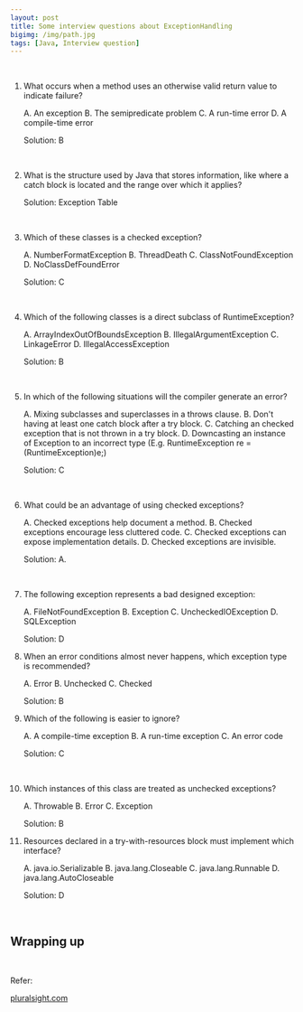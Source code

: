 ```yaml
---
layout: post
title: Some interview questions about ExceptionHandling
bigimg: /img/path.jpg
tags: [Java, Interview question]
---
```




<br>

1. What occurs when a method uses an otherwise valid return value to indicate failure?

    A. An exception
    B. The semipredicate problem
    C. A run-time error
    D. A compile-time error

    Solution: B

<br>

2. What is the structure used by Java that stores information, like where a catch block is located and the range over which it applies?

    Solution: Exception Table



<br>

3. Which of these classes is a checked exception?

    A. NumberFormatException
    B. ThreadDeath
    C. ClassNotFoundException
    D. NoClassDefFoundError

    Solution: C



<br>

4. Which of the following classes is a direct subclass of RuntimeException?

    A. ArrayIndexOutOfBoundsException
    B. IllegalArgumentException
    C. LinkageError
    D. IllegalAccessException

    Solution: B


<br>

5. In which of the following situations will the compiler generate an error?

    A. Mixing subclasses and superclasses in a throws clause.
    B. Don't having at least one catch block after a try block.
    C. Catching an checked exception that is not thrown in a try block.
    D. Downcasting an instance of Exception to an incorrect type (E.g. RuntimeException re = (RuntimeException)e;)

    Solution: C

<br>

6. What could be an advantage of using checked exceptions?

    A. Checked exceptions help document a method.
    B. Checked exceptions encourage less cluttered code.
    C. Checked exceptions can expose implementation details.
    D. Checked exceptions are invisible.

    Solution: A.


<br>

7. The following exception represents a bad designed exception:

    A. FileNotFoundException
    B. Exception
    C. UncheckedIOException
    D. SQLException

    Solution: D


8. When an error conditions almost never happens, which exception type is recommended?

    A. Error
    B. Unchecked
    C. Checked

    Solution: B

9. Which of the following is easier to ignore?

    A. A compile-time exception
    B. A run-time exception
    C. An error code

    Solution: C

<br>

10. Which instances of this class are treated as unchecked exceptions?

    A. Throwable
    B. Error
    C. Exception

    Solution: B

11. Resources declared in a try-with-resources block must implement which interface?

    A. java.io.Serializable
    B. java.lang.Closeable
    C. java.lang.Runnable
    D. java.lang.AutoCloseable

    Solution: D

<br>

## Wrapping up







<br>

Refer:

[pluralsight.com](pluralsight.com)
